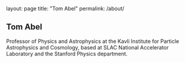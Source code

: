 layout: page
title: "Tom Abel"
permalink: /about/

## Tom Abel
Professor of Physics and Astrophysics at the Kavli Institute for Particle Astrophysics and Cosmology, based at SLAC National Accelerator Laboratory and the Stanford Physics department.
